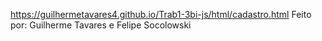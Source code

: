 https://guilhermetavares4.github.io/Trab1-3bi-js/html/cadastro.html
Feito por: Guilherme Tavares e Felipe Socolowski
